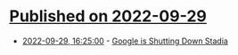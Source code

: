 # [Published on 2022-09-29](index.md)

* [2022-09-29, 16:25:00](https://tech.slashdot.org/story/22/09/29/1625225/google-is-shutting-down-stadia?utm_source=rss1.0mainlinkanon&utm_medium=feed) - [Google is Shutting Down Stadia](https://tech.slashdot.org/story/22/09/29/1625225/google-is-shutting-down-stadia?utm_source=rss1.0mainlinkanon&utm_medium=feed)
